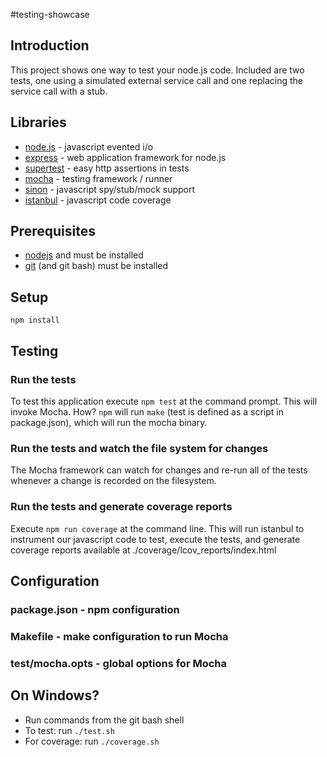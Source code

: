 #testing-showcase

## Introduction
This project shows one way to test your node.js code.  Included are two tests, one using a simulated external
service call and one replacing the service call with a stub.

## Libraries

* [node.js](http://nodejs.org/) - javascript evented i/o
* [express](http://expressjs.com/) - web application framework for node.js
* [supertest](https://github.com/visionmedia/supertest) - easy http assertions in tests
* [mocha](http://visionmedia.github.io/mocha/) - testing framework / runner
* [sinon](http://www.sinonjs.org) - javascript spy/stub/mock support
* [istanbul](http://gotwarlost.github.io/istanbul/) - javascript code coverage

## Prerequisites

* [nodejs](http://nodejs.org/) and must be installed
* [git](http://git-scm.com/) (and git bash) must be installed

## Setup

    npm install

## Testing

### Run the tests
To test this application execute `npm test` at the command prompt.  This will invoke Mocha.  How?  `npm` will
run `make` (test is defined as a script in package.json), which will run the mocha binary.

### Run the tests and watch the file system for changes
The Mocha framework can watch for changes and re-run all of the tests whenever a change is recorded on the filesystem.

### Run the tests and generate coverage reports
Execute `npm run coverage` at the command line.  This will run istanbul to instrument our javascript code to test, execute the tests,
and generate coverage reports available at ./coverage/lcov_reports/index.html

## Configuration

### package.json - npm configuration
### Makefile - make configuration to run Mocha
### test/mocha.opts - global options for Mocha

## On Windows?
- Run commands from the git bash shell
- To test: run `./test.sh`
- For coverage: run `./coverage.sh`
